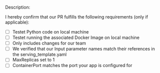 Description: <your-description>

I hereby confirm that our PR fulfills the following requirements (only if applicable):
- [ ] Testet Python code on local machine
- [ ] Testet running the associated Docker Image on local machine
- [ ] Only includes changes for our team
- [ ] We verified that our Input parameter names match their references in the serving_template.yaml
- [ ] MaxReplicas set to 1
- [ ] ContainerPort matches the port your app is configured for
